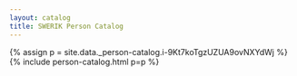 ```yaml
---
layout: catalog
title: SWERIK Person Catalog
---
```

{% assign p = site.data._person-catalog.i-9Kt7koTgzUZUA9ovNXYdWj %}
{% include person-catalog.html p=p %}


